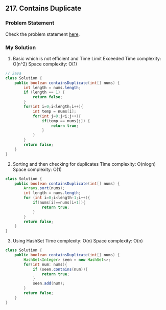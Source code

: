 ## 217. Contains Duplicate
### Problem Statement
Check the problem statement [here](https://leetcode.com/problems/contains-duplicate/description).

### My Solution

1. Basic which is not efficient and Time Limit Exceeded
Time complexity: O(n^2)
Space complexity: O(1)
```java
// Java
class Solution {
    public boolean containsDuplicate(int[] nums) {
        int length = nums.length;
        if (length == 1) {
            return false;
        }
        for(int i=0;i<length;i++){
            int temp = nums[i];
            for(int j=0;j<i;j++){
                if(temp == nums[j]) {
                    return true;
                }
            }
        }
        return false;
    }
}
```

2. Sorting and then checking for duplicates
Time complexity: O(nlogn)
Space complexity: O(1)
```java
class Solution {
    public boolean containsDuplicate(int[] nums) {
        Arrays.sort(nums);
        int length = nums.length;
        for (int i=0;i<length-1;i++){
            if(nums[i]==nums[i+1]){
                return true;
            }
        }
        return false;
    }
}
```

3. Using HashSet
Time complexity: O(n)
Space complexity: O(n)
```java
class Solution {
    public boolean containsDuplicate(int[] nums) {
        HashSet<Integer> seen = new HashSet<>;
        for(int num: nums){
            if (seen.contains(num)){
                return true;
            }
            seen.add(num);
        }
        return false;
    }
}
```